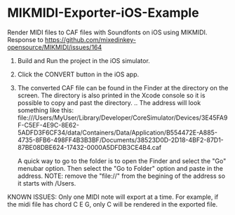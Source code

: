 # MIKMIDI-Exporter-iOS-Example
Render MIDI files to CAF files with Soundfonts on iOS using MIKMIDI. Response to https://github.com/mixedinkey-opensource/MIKMIDI/issues/164

1. Build and Run the project in the iOS simulator.
2. Click the CONVERT button in the iOS app. 
3. The converted CAF file can be found in the Finder at the directory on the screen. The directory is also printed in the Xcode console so it is possible to copy and past the directory.
    .. The address will look something like this:
      file:///Users/MyUser/Library/Developer/CoreSimulator/Devices/3E45FA9F-C5EF-4E9C-8E62-5ADFD3F6CF34/data/Containers/Data/Application/B554472E-A885-4735-8FB6-498FF4B3B3BF/Documents/38523D0D-2D18-4BF2-87D1-87BE08DBE624-17432-0000A5DFDB3CE4B4.caf
      
      A quick way to go to the folder is to open the Finder and select the "Go" menubar option. Then select the "Go to Folder" option and paste in the address.
      NOTE: remove the "file://" from the begining of the address so it starts with /Users.
      
      
KNOWN ISSUES:
     Only one MIDI note will export at a time. For example, if the midi file has chord C E G, only C will be rendered in the exported file.
